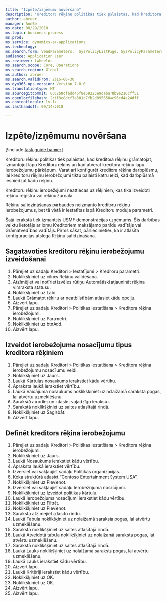 ```yaml
--- 
title: "Izpēte/izņēmumu novēršana"
description: "Kreditoru rēķinu politikas tiek palaistas, kad kreditora rēķinu grāmatojat, izmantojot lapu Kreditora rēķins un kad atverat kreditora rēķinu lapu Ierobežojumu pārkāpumi."
author: abruer
manager: AnnBe
ms.date: 08/29/2018
ms.topic: business-process
ms.prod: 
ms.service: dynamics-ax-applications
ms.technology: 
ms.search.form: VendParameters,  SysPolicyListPage, SysPolicyParameters, SysPolicySourceDocumentRuleType, SysPolicy, SysPolicySourceDocumentRule, SysQueryForm, SysQueryTableLookUp, SysQueryPrefixLookUp, SysQueryFieldLookUp
audience: Application User
ms.reviewer: twheeloc
ms.search.scope: Core, Operations
ms.search.region: Global
ms.author: abruer
ms.search.validFrom: 2016-06-30
ms.dyn365.ops.version: Version 7.0.0
ms.translationtype: HT
ms.sourcegitcommit: 0312b8cfadd45f8e59225e9daba78b9e216cff51
ms.openlocfilehash: 2c6f8c8dcf7a301c7fb2d095658ac96cd4a24dff
ms.contentlocale: lv-lv
ms.lasthandoff: 09/14/2018

---
```

# <a name="researchresolve-exceptions"></a>Izpēte/izņēmumu novēršana

[!include [task guide banner](../../includes/task-guide-banner.md)]

Kreditoru rēķinu politikas tiek palaistas, kad kreditora rēķinu grāmatojat, izmantojot lapu Kreditora rēķins un kad atverat kreditora rēķinu lapu Ierobežojumu pārkāpumi. Varat arī konfigurēt kreditora rēķina darbplūsmu, lai kreditoru rēķinu ierobežojumi tiktu palaisti katru reizi, kad darbplūsmā iesniedzat kādu rēķinu. 

Kreditoru rēķinu ierobežojumi neattiecas uz rēķiniem, kas tika izveidoti rēķinu reģistrā vai rēķinu žurnālā. 

Rēķinu salīdzināšanas pārbaudes neizmanto kreditoru rēķinu ierobežojumus, bet tā vietā ir iestatītas lapā Kreditoru moduļa parametri.

Šajā ierakstā tiek izmantots USMF demonstrācijas uzņēmums. Šīs darbības veiktu lietotājs ar lomu Kreditoriem maksājamo parādu vadītājs vai Grāmatvedības vadītājs. Pirms sākat, pārliecinieties, ka ir atlasīta konfigurācijas atslēga Rēķinu salīdzināšana.


## <a name="prepare-to-create-vendor-invoice-policies"></a>Sagatavoties kreditoru rēķinu ierobežojumu izveidošanai
1. Pārejiet uz sadaļu Kreditori > Iestatījumi > Kreditoru parametri.
2. Noklikšķiniet uz cilnes Rēķinu validēšana.
3. Atzīmējiet vai notīriet izvēles rūtiņu Automātiski atjaunināt rēķina virsraksta statusu.
4. Noklikšķiniet uz Labi.
5. Laukā Grāmatot rēķinu ar neatbilstībām atlasiet kādu opciju.
6. Aizvērt lapu.
7. Pārejiet uz sadaļu Kreditori > Politikas iestatīšana > Kreditora rēķina ierobežojumi.
8. Noklikšķiniet uz Parametri.
9. Noklikšķiniet uz btnAdd.
10. Aizvērt lapu.

## <a name="create-policy-rule-types-for-vendor-invoices"></a>Izveidot ierobežojuma nosacījumu tipus kreditora rēķiniem
1. Pārejiet uz sadaļu Kreditori > Politikas iestatīšana > Kreditora rēķina ierobežojumu nosacījumu veidi.
2. Noklikšķiniet uz Jauns.
3. Laukā Kārtulas nosaukums ierakstiet kādu vērtību.
4. Apraksta laukā ierakstiet vērtību.
5. Laukā Vaicājuma nosaukums noklikšķiniet uz nolaižamā saraksta pogas, lai atvērtu uzmeklēšanu.
6. Sarakstā atrodiet un atlasiet vajadzīgo ierakstu.
7. Sarakstā noklikšķiniet uz saites atlasītajā rindā.
8. Noklikšķiniet uz Saglabāt.
9. Aizvērt lapu.

## <a name="define-a-vendor-invoice-policy"></a>Definēt kreditora rēķina ierobežojumu
1. Pārejiet uz sadaļu Kreditori > Politikas iestatīšana > Kreditora rēķina ierobežojumi.
2. Noklikšķiniet uz Jauns.
3. Laukā Nosaukums ierakstiet kādu vērtību.
4. Apraksta laukā ierakstiet vērtību.
5. Izvērsiet vai sakļaujiet sadaļu Politikas organizācijas.
6. Koka struktūrā atlasiet “Contoso Entertainment System USA”.
7. Noklikšķiniet uz Pievienot.
8. Izvērsiet vai sakļaujiet sadaļu Ierobežojuma nosacījumi.
9. Noklikšķiniet uz Izveidot politikas kārtulu.
10. Laukā Ierobežojuma nosacījumi ierakstiet kādu vērtību.
11. Noklikšķiniet uz Filtrēt.
12. Noklikšķiniet uz Pievienot.
13. Sarakstā atzīmējiet atlasīto rindu.
14. Laukā Tabula noklikšķiniet uz nolaižamā saraksta pogas, lai atvērtu uzmeklēšanu.
15. Sarakstā noklikšķiniet uz saites atlasītajā rindā.
16. Laukā Atveidotā tabula noklikšķiniet uz nolaižamā saraksta pogas, lai atvērtu uzmeklēšanu.
17. Sarakstā noklikšķiniet uz saites atlasītajā rindā.
18. Laukā Lauks noklikšķiniet uz nolaižamā saraksta pogas, lai atvērtu uzmeklēšanu.
19. Laukā Lauks ierakstiet kādu vērtību.
20. Aizvērt lapu.
21. Laukā Kritēriji ierakstiet kādu vērtību.
22. Noklikšķiniet uz OK.
23. Noklikšķiniet uz OK.
24. Aizvērt lapu.
25. Aizvērt lapu.


